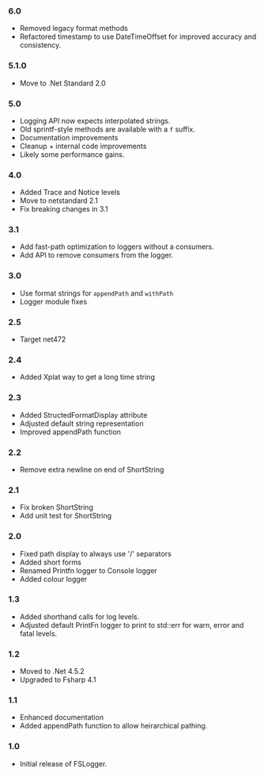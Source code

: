 ### 6.0
* Removed legacy format methods
* Refactored timestamp to use DateTimeOffset for improved accuracy and consistency.

### 5.1.0
* Move to .Net Standard 2.0

### 5.0
* Logging API now expects interpolated strings.
* Old sprintf-style methods are available with a `f` suffix.
* Documentation improvements
* Cleanup + internal code improvements
* Likely some performance gains.

### 4.0
* Added Trace and Notice levels
* Move to netstandard 2.1
* Fix breaking changes in 3.1

### 3.1
* Add fast-path optimization to loggers without a consumers.
* Add API to remove consumers from the logger.

### 3.0
* Use format strings for `appendPath` and `withPath`
* Logger module fixes

### 2.5
* Target net472

### 2.4
* Added Xplat way to get a long time string

### 2.3
* Added StructedFormatDisplay attribute
* Adjusted default string representation
* Improved appendPath function

### 2.2
* Remove extra newline on end of ShortString

### 2.1
* Fix broken ShortString
* Add unit test for ShortString

### 2.0
* Fixed path display to always use '/' separators
* Added short forms
* Renamed Printfn logger to Console logger
* Added colour logger

### 1.3
* Added shorthand calls for log levels.
* Adjusted default PrintFn logger to print to std::err for warn, error and fatal levels.

### 1.2
* Moved to .Net 4.5.2
* Upgraded to Fsharp 4.1

### 1.1
* Enhanced documentation
* Added appendPath function to allow heirarchical pathing.

### 1.0
* Initial release of FSLogger.
